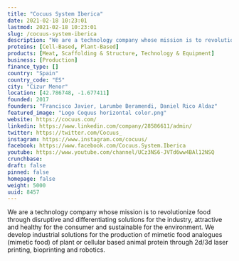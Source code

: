 ```yaml
---
title: "Cocuus System Iberica"
date: 2021-02-18 10:23:01
lastmod: 2021-02-18 10:23:01
slug: /cocuus-system-iberica
description: "We are a technology company whose mission is to revolutionize food through disruptive and differentiating solutions for the industry, attractive and healthy for the consumer and sustainable for the environment. We develop industrial solutions for the production of mimetic food analogues (mimetic food) of plant or cellular based animal protein through 2d/3d laser printing, bioprinting and robotics."
proteins: [Cell-Based, Plant-Based]
products: [Meat, Scaffolding & Structure, Technology & Equipment]
business: [Production]
finance_type: []
country: "Spain"
country_code: "ES"
city: "Cizur Menor"
location: [42.786748, -1.677411]
founded: 2017
founders: "Francisco Javier, Larumbe Beramendi, Daniel Rico Aldaz"
featured_image: "Logo Coquus horizontal color.png"
website: https://cocuus.com/
linkedin: https://www.linkedin.com/company/28586611/admin/
twitter: https://twitter.com/Cocuus_
instagram: https://www.instagram.com/cocuus/
facebook: https://www.facebook.com/Cocuus.System.Iberica
youtube: https://www.youtube.com/channel/UCz3NS6-JVTd6ww4BAl12NSQ
crunchbase: 
draft: false
pinned: false
homepage: false
weight: 5000
uuid: 8457
---
```

We are a technology company whose mission is to revolutionize food through disruptive and differentiating solutions for the industry, attractive and healthy for the consumer and sustainable for the environment. We develop industrial solutions for the production of mimetic food analogues (mimetic food) of plant or cellular based animal protein through 2d/3d laser printing, bioprinting and robotics.
